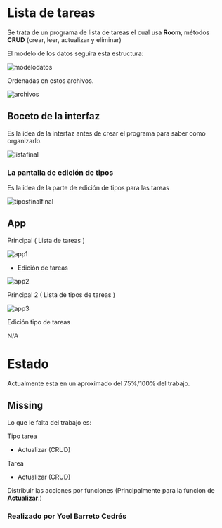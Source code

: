 # Lista de tareas
 Se trata de un programa de lista de tareas el cual usa **Room**, métodos **CRUD** (crear, leer, actualizar y eliminar)

El modelo de los datos seguira esta estructura:

![modelodatos](https://github.com/user-attachments/assets/a53ccc0b-9f87-4e9a-84d1-a7b948cc4f64)

Ordenadas en estos archivos.

![archivos](https://github.com/user-attachments/assets/37c63be9-110e-488e-b18b-1b43b6602061)


 ## Boceto de la interfaz

Es la idea de la interfaz antes de crear el programa para saber como organizarlo.

![listafinal](https://github.com/user-attachments/assets/496fb44c-447c-4f4f-a2f2-a468a063cccb)

### La pantalla de edición de tipos

Es la idea de la parte de edición de tipos para las tareas

![tiposfinalfinal](https://github.com/user-attachments/assets/6b8fe2d8-cb5d-420b-bf03-0d4cea17665f)


## App
Principal ( Lista de tareas )

![app1](https://github.com/user-attachments/assets/2b8e0ff1-4d6e-4cc7-8fe0-09a2a3e3016b)

- Edición de tareas

![app2](https://github.com/user-attachments/assets/2430ee44-530a-4c74-b138-57d68c192e46)

Principal 2 ( Lista de tipos de tareas )

![app3](https://github.com/user-attachments/assets/98d3e26f-1435-407e-a5ca-14d49ddc0c95)

Edición tipo de tareas

N/A

# Estado

Actualmente esta en un aproximado del 75%/100% del trabajo.

## Missing

Lo que le falta del trabajo es:

Tipo tarea

- Actualizar (CRUD)

Tarea

- Actualizar (CRUD)

Distribuir las acciones por funciones
(Principalmente para la funcion de **Actualizar**.)


### Realizado por Yoel Barreto Cedrés
